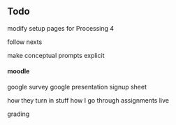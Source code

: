 ## Todo
modify setup pages for Processing 4

follow nexts

make conceptual prompts explicit


#### moodle
google survey
google presentation signup sheet

how they turn in stuff 
how I go through assignments live

grading